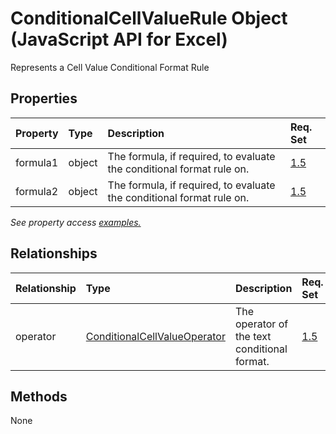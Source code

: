# ConditionalCellValueRule Object (JavaScript API for Excel)

Represents a Cell Value Conditional Format Rule

## Properties

| Property	   | Type	|Description| Req. Set|
|:---------------|:--------|:----------|:----|
|formula1|object|The formula, if required, to evaluate the conditional format rule on.|[1.5](../requirement-sets/excel-api-requirement-sets.md)|
|formula2|object|The formula, if required, to evaluate the conditional format rule on.|[1.5](../requirement-sets/excel-api-requirement-sets.md)|

_See property access [examples.](#property-access-examples)_

## Relationships
| Relationship | Type	|Description| Req. Set|
|:---------------|:--------|:----------|:----|
|operator|[ConditionalCellValueOperator](conditionalcellvalueoperator.md)|The operator of the text conditional format.|[1.5](../requirement-sets/excel-api-requirement-sets.md)|

## Methods
None

